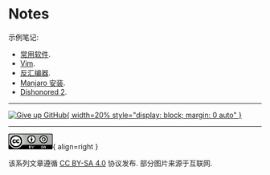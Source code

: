 # Notes

示例笔记:  

- [常用软件](操作系统/常用软件.md).
- [Vim](其他/编辑器/Vim.md).
- [反汇编器](渗透测试/逆向工程/反汇编器.md).
- [Manjaro 安装](操作系统/Linux/Manjaro_安装.md).
- [Dishonored 2](<其他/游戏/评价/Dishonored 2.md>).

---

[![Give up GitHub](https://sfconservancy.org/img/GiveUpGitHub.png){ width=20% style="display: block; margin: 0 auto" }](https://sfconservancy.org/GiveUpGitHub/)  

---

![License](assets/LICENSE.png){ align=right }

该系列文章遵循 [CC BY-SA 4.0] 协议发布. 部分图片来源于互联网.  

[CC BY-SA 4.0]: https://creativecommons.org/licenses/by-sa/4.0/deed.zh
